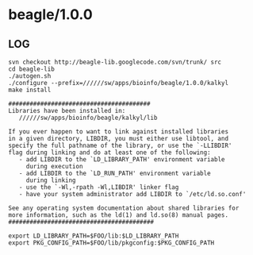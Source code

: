 beagle/1.0.0
============

LOG
---

    svn checkout http://beagle-lib.googlecode.com/svn/trunk/ src
    cd beagle-lib
    ./autogen.sh
    ./configure --prefix=//////sw/apps/bioinfo/beagle/1.0.0/kalkyl
    make install

    ########################################
    Libraries have been installed in:
       //////sw/apps/bioinfo/beagle/kalkyl/lib

    If you ever happen to want to link against installed libraries
    in a given directory, LIBDIR, you must either use libtool, and
    specify the full pathname of the library, or use the `-LLIBDIR'
    flag during linking and do at least one of the following:
       - add LIBDIR to the `LD_LIBRARY_PATH' environment variable
         during execution
       - add LIBDIR to the `LD_RUN_PATH' environment variable
         during linking
       - use the `-Wl,-rpath -Wl,LIBDIR' linker flag
       - have your system administrator add LIBDIR to `/etc/ld.so.conf'

    See any operating system documentation about shared libraries for
    more information, such as the ld(1) and ld.so(8) manual pages.
    #########################################

    export LD_LIBRARY_PATH=$FOO/lib:$LD_LIBRARY_PATH
    export PKG_CONFIG_PATH=$FOO/lib/pkgconfig:$PKG_CONFIG_PATH
